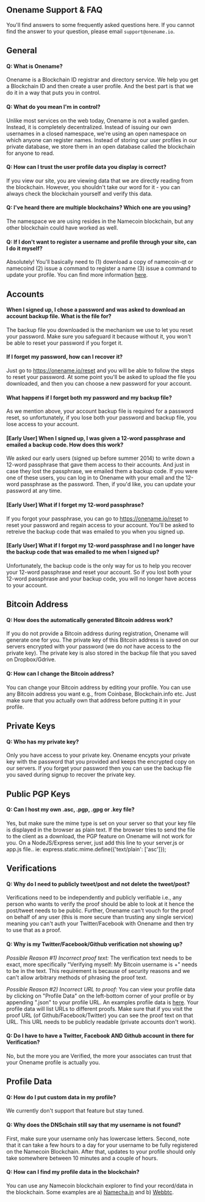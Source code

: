 ## Onename Support & FAQ

You'll find answers to some frequently asked questions here. If you cannot find the answer to your question, please email `support@onename.io`.

## General

#### Q: What is Onename?

Onename is a Blockchain ID registrar and directory service. We help you get a Blockchain ID and then create a user profile. And the best part is that we do it in a way that puts you in control.

#### Q: What do you mean I'm in control?

Unlike most services on the web today, Onename is not a walled garden. Instead, it is completely decentralized. Instead of issuing our own usernames in a closed namespace, we're using an open namespace on which anyone can register names. Instead of storing our user profiles in our private database, we store them in an open database called the blockchain for anyone to read.

#### Q: How can I trust the user profile data you display is correct?

If you view our site, you are viewing data that we are directly reading from the blockchain. However, you shouldn't take our word for it - you can always check the blockchain yourself and verify this data.

#### Q: I've heard there are multiple blockchains? Which one are you using?

The namespace we are using resides in the Namecoin blockchain, but any other blockchain could have worked as well.

#### Q: If I don't want to register a username and profile through your site, can I do it myself?

Absolutely! You'll basically need to (1) download a copy of namecoin-qt or namecoind (2) issue a command to register a name (3) issue a command to update your profile. You can find more information [here](https://github.com/blockstack/registrar).

## Accounts

#### When I signed up, I chose a password and was asked to download an account backup file. What is the file for?

The backup file you downloaded is the mechanism we use to let you reset your password. Make sure you safeguard it because without it, you won't be able to reset your password if you forget it.

#### If I forget my password, how can I recover it?

Just go to https://onename.io/reset and you will be able to follow the steps to reset your password. At some point you'll be asked to upload the file you downloaded, and then you can choose a new password for your account.

#### What happens if I forget both my password and my backup file?

As we mention above, your account backup file is required for a password reset, so unfortunately, if you lose both your password and backup file, you lose access to your account.

#### [Early User] When I signed up, I was given a 12-word passphrase and emailed a backup code. How does this work?

We asked our early users (signed up before summer 2014) to write down a 12-word passphrase that gave them access to their accounts. And just in case they lost the passphrase, we emailed them a backup code. If you were one of these users, you can log in to Onename with your email and the 12-word passphrase as the password. Then, if you'd like, you can update your password at any time.

#### [Early User] What if I forget my 12-word passphrase?

If you forgot your passphrase, you can go to https://onename.io/reset to reset your password and regain access to your account. You'll be asked to retreive the backup code that was emailed to you when you signed up.

#### [Early User] What if I forgot my 12-word passphrase and I no longer have the backup code that was emailed to me when I signed up?

Unfortunately, the backup code is the only way for us to help you recover your 12-word passphrase and reset your account. So if you lost both your 12-word passphrase and your backup code, you will no longer have access to your account.

## Bitcoin Address

#### Q: How does the automatically generated Bitcoin address work?</a>

If you do not provide a Bitcoin address during registration, Onename will generate one for you. The private key of this Bitcoin address is saved on our servers encrypted with your password (we do *not* have access to the private key). The private key is also stored in the backup file that you saved on Dropbox/Gdrive.

#### Q: How can I change the Bitcoin address?</a>

You can change your Bitcoin address by editing your profile. You can use any Bitcoin address you want e.g., from Coinbase, Blockchain.info etc. Just make sure that you actually own that address before putting it in your profile.

## Private Keys

#### Q: Who has my private key? 

Only you have access to your private key. Onename encypts your private key with the password that you provided and keeps the encrypted copy on our servers. If you forget your password then you can use the backup file you saved during signup to recover the private key. 

## Public PGP Keys

#### Q: Can I host my own .asc, .pgp, .gpg or .key file? 

Yes, but make sure the mime type is set on your server so that your key file is displayed in the browser as plain text. If the browser tries to send the file to the client as a download, the PGP feature on Onename will not work for you. On a NodeJS/Express server, just add this line to your server.js or app.js file.. ie: 
express.static.mime.define({'text/plain': ['asc']});

## Verifications

#### Q: Why do I need to publicly tweet/post and not delete the tweet/post?

Verifications need to be independently and publicly verifiable i.e., any person who wants to verify the proof should be able to look at it hence the post/tweet needs to be public. Further, Onename can't vouch for the proof on behalf of any user (this is more secure than trusting any single service) meaning you can't auth your Twitter/Facebook with Onename and then try to use that as a proof.

#### Q: Why is my Twitter/Facebook/Github verification not showing up?

*Possible Reason #1) Incorrect proof text:* The verification text needs to be exact, more specifically "Verifying myself: My Bitcoin username is +<username>" needs to be in the text. This requirement is because of security reasons and we can't allow arbitrary methods of phrasing the proof text. 

*Possible Reason #2) Incorrect URL to proof:* You can view your profile data by clicking on "Profile Data" on the left-bottom corner of your profile or by appending ".json" to your profile URL. An examples profile data is [here](https://onename.io/barrysilbert.json). Your profile data will list URLs to different proofs. Make sure that if you visit the proof URL (of Github/Facebook/Twitter) you can see the proof text on that URL. This URL needs to be publicly readable (private accounts don't work). 

#### Q: Do I have to have a Twitter, Facebook AND Github account in there for Verification?

No, but the more you are Verified, the more your associates can trust that your Onename profile is actually you.

## Profile Data

#### Q: How do I put custom data in my profile?

We currently don't support that feature but stay tuned.

#### Q: Why does the DNSchain still say that my username is not found?

First, make sure your username only has lowercase letters. Second, note that it can take a few hours to a day for your username to be fully registered on the Namecoin Blockchain. After that, updates to your profile should only take somewhere between 10 minutes and a couple of hours.

#### Q: How can I find my profile data in the blockchain? 

You can use any Namecoin blockchain explorer to find your record/data in the blockchain. Some examples are a) [Namecha.in](http://namecha.in/name/u/barrysilbert) and b) [Webbtc](http://namecoin.webbtc.com/name/u/barrysilbert).
